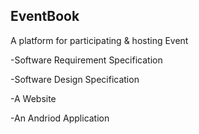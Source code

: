 EventBook
- 
A platform for participating & hosting Event

-Software Requirement Specification
 
-Software Design Specification
 
-A Website 

-An Andriod Application
